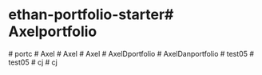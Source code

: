 # ethan-portfolio-starter#   A x e l p o r t f o l i o  
 #   p o r t c  
 #   A x e l  
 #   A x e l  
 #   A x e l  
 #   A x e l D p o r t f o l i o  
 #   A x e l D a n p o r t f o l i o  
 #   t e s t 0 5  
 #   t e s t 0 5  
 #   c j  
 #   c j  
 